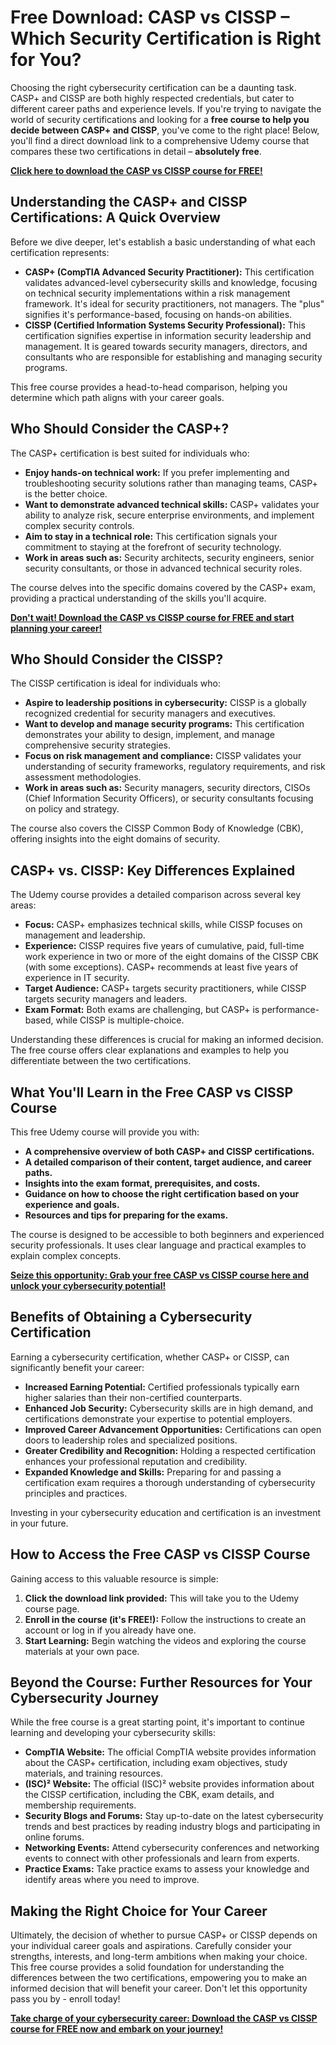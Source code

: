 # Free Download: CASP vs CISSP – Which Security Certification is Right for You?

Choosing the right cybersecurity certification can be a daunting task. CASP+ and CISSP are both highly respected credentials, but cater to different career paths and experience levels. If you're trying to navigate the world of security certifications and looking for a **free course to help you decide between CASP+ and CISSP**, you've come to the right place! Below, you'll find a direct download link to a comprehensive Udemy course that compares these two certifications in detail – **absolutely free**.

[**Click here to download the CASP vs CISSP course for FREE!**](https://udemywork.com/casp-vs-cissp)

## Understanding the CASP+ and CISSP Certifications: A Quick Overview

Before we dive deeper, let's establish a basic understanding of what each certification represents:

*   **CASP+ (CompTIA Advanced Security Practitioner):** This certification validates advanced-level cybersecurity skills and knowledge, focusing on technical security implementations within a risk management framework. It's ideal for security practitioners, not managers. The "plus" signifies it's performance-based, focusing on hands-on abilities.
*   **CISSP (Certified Information Systems Security Professional):** This certification signifies expertise in information security leadership and management. It is geared towards security managers, directors, and consultants who are responsible for establishing and managing security programs.

This free course provides a head-to-head comparison, helping you determine which path aligns with your career goals.

## Who Should Consider the CASP+?

The CASP+ certification is best suited for individuals who:

*   **Enjoy hands-on technical work:** If you prefer implementing and troubleshooting security solutions rather than managing teams, CASP+ is the better choice.
*   **Want to demonstrate advanced technical skills:** CASP+ validates your ability to analyze risk, secure enterprise environments, and implement complex security controls.
*   **Aim to stay in a technical role:** This certification signals your commitment to staying at the forefront of security technology.
*   **Work in areas such as:** Security architects, security engineers, senior security consultants, or those in advanced technical security roles.

The course delves into the specific domains covered by the CASP+ exam, providing a practical understanding of the skills you'll acquire.

[**Don't wait! Download the CASP vs CISSP course for FREE and start planning your career!**](https://udemywork.com/casp-vs-cissp)

## Who Should Consider the CISSP?

The CISSP certification is ideal for individuals who:

*   **Aspire to leadership positions in cybersecurity:** CISSP is a globally recognized credential for security managers and executives.
*   **Want to develop and manage security programs:** This certification demonstrates your ability to design, implement, and manage comprehensive security strategies.
*   **Focus on risk management and compliance:** CISSP validates your understanding of security frameworks, regulatory requirements, and risk assessment methodologies.
*   **Work in areas such as:** Security managers, security directors, CISOs (Chief Information Security Officers), or security consultants focusing on policy and strategy.

The course also covers the CISSP Common Body of Knowledge (CBK), offering insights into the eight domains of security.

## CASP+ vs. CISSP: Key Differences Explained

The Udemy course provides a detailed comparison across several key areas:

*   **Focus:** CASP+ emphasizes technical skills, while CISSP focuses on management and leadership.
*   **Experience:** CISSP requires five years of cumulative, paid, full-time work experience in two or more of the eight domains of the CISSP CBK (with some exceptions). CASP+ recommends at least five years of experience in IT security.
*   **Target Audience:** CASP+ targets security practitioners, while CISSP targets security managers and leaders.
*   **Exam Format:** Both exams are challenging, but CASP+ is performance-based, while CISSP is multiple-choice.

Understanding these differences is crucial for making an informed decision. The free course offers clear explanations and examples to help you differentiate between the two certifications.

## What You'll Learn in the Free CASP vs CISSP Course

This free Udemy course will provide you with:

*   **A comprehensive overview of both CASP+ and CISSP certifications.**
*   **A detailed comparison of their content, target audience, and career paths.**
*   **Insights into the exam format, prerequisites, and costs.**
*   **Guidance on how to choose the right certification based on your experience and goals.**
*   **Resources and tips for preparing for the exams.**

The course is designed to be accessible to both beginners and experienced security professionals. It uses clear language and practical examples to explain complex concepts.

[**Seize this opportunity: Grab your free CASP vs CISSP course here and unlock your cybersecurity potential!**](https://udemywork.com/casp-vs-cissp)

## Benefits of Obtaining a Cybersecurity Certification

Earning a cybersecurity certification, whether CASP+ or CISSP, can significantly benefit your career:

*   **Increased Earning Potential:** Certified professionals typically earn higher salaries than their non-certified counterparts.
*   **Enhanced Job Security:** Cybersecurity skills are in high demand, and certifications demonstrate your expertise to potential employers.
*   **Improved Career Advancement Opportunities:** Certifications can open doors to leadership roles and specialized positions.
*   **Greater Credibility and Recognition:** Holding a respected certification enhances your professional reputation and credibility.
*   **Expanded Knowledge and Skills:** Preparing for and passing a certification exam requires a thorough understanding of cybersecurity principles and practices.

Investing in your cybersecurity education and certification is an investment in your future.

## How to Access the Free CASP vs CISSP Course

Gaining access to this valuable resource is simple:

1.  **Click the download link provided:** This will take you to the Udemy course page.
2.  **Enroll in the course (it's FREE!):** Follow the instructions to create an account or log in if you already have one.
3.  **Start Learning:** Begin watching the videos and exploring the course materials at your own pace.

## Beyond the Course: Further Resources for Your Cybersecurity Journey

While the free course is a great starting point, it's important to continue learning and developing your cybersecurity skills:

*   **CompTIA Website:** The official CompTIA website provides information about the CASP+ certification, including exam objectives, study materials, and training resources.
*   **(ISC)² Website:** The official (ISC)² website provides information about the CISSP certification, including the CBK, exam details, and membership requirements.
*   **Security Blogs and Forums:** Stay up-to-date on the latest cybersecurity trends and best practices by reading industry blogs and participating in online forums.
*   **Networking Events:** Attend cybersecurity conferences and networking events to connect with other professionals and learn from experts.
*   **Practice Exams:** Take practice exams to assess your knowledge and identify areas where you need to improve.

## Making the Right Choice for Your Career

Ultimately, the decision of whether to pursue CASP+ or CISSP depends on your individual career goals and aspirations. Carefully consider your strengths, interests, and long-term ambitions when making your choice. This free course provides a solid foundation for understanding the differences between the two certifications, empowering you to make an informed decision that will benefit your career. Don't let this opportunity pass you by - enroll today!

[**Take charge of your cybersecurity career: Download the CASP vs CISSP course for FREE now and embark on your journey!**](https://udemywork.com/casp-vs-cissp)
